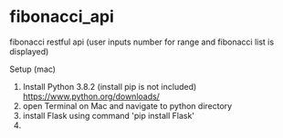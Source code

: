 # fibonacci_api
fibonacci restful api (user inputs number for range and fibonacci list is displayed)

Setup (mac)
1. Install Python 3.8.2 (install pip is not included) https://www.python.org/downloads/
2. open Terminal on Mac and navigate to python directory
3. install Flask using command 'pip install Flask'
4. 
